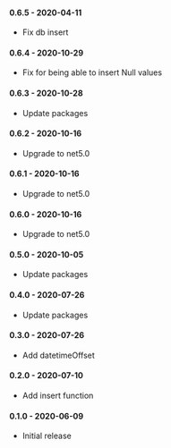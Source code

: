 #### 0.6.5 - 2020-04-11
* Fix db insert
#### 0.6.4 - 2020-10-29
* Fix for being able to insert Null values
#### 0.6.3 - 2020-10-28
* Update packages
#### 0.6.2 - 2020-10-16
* Upgrade to net5.0
#### 0.6.1 - 2020-10-16
* Upgrade to net5.0
#### 0.6.0 - 2020-10-16
* Upgrade to net5.0
#### 0.5.0 - 2020-10-05
* Update packages
#### 0.4.0 - 2020-07-26
* Update packages
#### 0.3.0 - 2020-07-26
* Add datetimeOffset
#### 0.2.0 - 2020-07-10
* Add insert function
#### 0.1.0 - 2020-06-09
* Initial release
